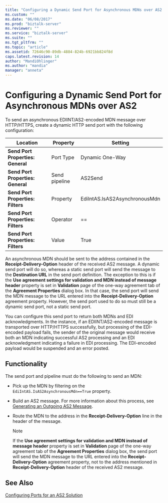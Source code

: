 ```yaml
---
title: "Configuring a Dynamic Send Port for Asynchronous MDNs over AS2 | Microsoft Docs"
ms.custom: ""
ms.date: "06/08/2017"
ms.prod: "biztalk-server"
ms.reviewer: ""
ms.service: "biztalk-server"
ms.suite: ""
ms.tgt_pltfrm: ""
ms.topic: "article"
ms.assetid: 72646c90-89db-4884-824b-6921bb824f8d
caps.latest.revision: 14
author: "MandiOhlinger"
ms.author: "mandia"
manager: "anneta"
---
```

# Configuring a Dynamic Send Port for Asynchronous MDNs over AS2
To send an asynchronous EDIINT/AS2-encoded MDN message over HTTP/HTTPS, create a dynamic HTTP send port with the following configuration:  
  
|Location|Property|Setting|  
|--------------|--------------|-------------|  
|**Send Port Properties: General**|Port Type|Dynamic One-Way|  
|**Send Port Properties: General**|Send pipeline|AS2Send|  
|**Send Port Properties: Filters**|Property|EdiIntAS.IsAS2AsynchronousMdn|  
|**Send Port Properties: Filters**|Operator|==|  
|**Send Port Properties: Filters**|Value|True|  
  
 An asynchronous MDN should be sent to the address contained in the **Receipt-Delivery-Option** header of the received AS2 message. A dynamic send port will do so, whereas a static send port will send the message to the **Destination URL** in the send port definition. The exception to this is if the **Use agreement settings for validation and MDN instead of message header** property is set in **Validation** page of the one-way agreement tab of the **Agreement Properties** dialog box. In that case, the send port will send the MDN message to the URL entered into the **Receipt-Delivery-Option** agreement property. However, the send port used to do so must still be a dynamic send port, not a static send port.  
  
 You can configure this send port to return both MDNs and EDI acknowledgments. In the instance, if an EDIINT/AS2-encoded message is transported over HTTP/HTTPS successfully, but processing of the EDI-encoded payload fails, the sender of the original message would receive both an MDN indicating successful AS2 processing and an EDI acknowledgment indicating a failure in EDI processing. The EDI-encoded payload would be suspended and an error posted.  
  
## Functionality  
 The send port and pipeline must do the following to send an MDN:  
  
-   Pick up the MDN by filtering on the `EdiIntAS.IsAS2AsynchronousMdn==True` property.  
  
-   Build an AS2 message. For more information about this process, see [Generating an Outgoing AS2 Message](../core/generating-an-outgoing-as2-message.md).  
  
-   Route the MDN to the address in the **Receipt-Delivery-Option** line in the header of the message.  
  
    > [!NOTE]
    >  If the **Use agreement settings for validation and MDN instead of message header** property is set in **Validation** page of the one-way agreement tab of the **Agreement Properties** dialog box, the send port will send the MDN message to the URL entered into the **Receipt-Delivery-Option** agreement property, not to the address mentioned in **Receipt-Delivery-Option** header of the received AS2 message.  
  
## See Also  
 [Configuring Ports for an AS2 Solution](../core/configuring-ports-for-an-as2-solution.md)